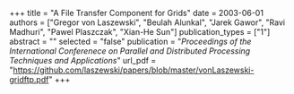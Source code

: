 +++
title = "A File Transfer Component for Grids"
date = 2003-06-01
authors = ["Gregor von Laszewski", "Beulah Alunkal", "Jarek Gawor", "Ravi Madhuri", "Pawel Plaszczak", "Xian-He Sun"]
publication_types = ["1"]
abstract = ""
selected = "false"
publication = "*Proceedings of the International Conferenece on Parallel and Distributed Processing Techniques and Applications*"
url_pdf = "https://github.com/laszewski/papers/blob/master/vonLaszewski-gridftp.pdf"
+++

